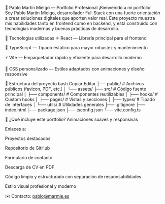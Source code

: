 🧠 Pablo Martín Mielgo — Portfolio Profesional
¡Bienvenido a mi portfolio! Soy Pablo Martín Mielgo, desarrollador Full Stack con una fuerte orientación a crear soluciones digitales que aporten valor real. Este proyecto muestra mis habilidades tanto en frontend como en backend, y está construido con tecnologías modernas y buenas prácticas de desarrollo.

🚀 Tecnologías utilizadas
⚛️ React — Librería principal para el frontend

💙 TypeScript — Tipado estático para mayor robustez y mantenimiento

⚡ Vite — Empaquetador rápido y eficiente para desarrollo moderno

🎨 CSS personalizado — Estilos adaptados con animaciones y diseño responsive


📁 Estructura del proyecto
bash
Copiar
Editar
├── public/                # Archivos públicos (favicon, PDF, etc.)
│   └── assets/
├── src/                   # Código fuente principal
│   ├── components/        # Componentes reutilizables
│   ├── hooks/             # Custom hooks
│   ├── pages/             # Vistas y secciones
│   ├── types/             # Tipado de interfaces
│   └── utils/             # Utilidades generales
├── .gitignore
├── index.html
├── package.json
├── tsconfig.json
└── vite.config.ts


📄 ¿Qué incluye este portfolio?
Animaciones suaves y responsivas

Enlaces a:

Proyectos destacados

Repositorio de GitHub

Formulario de contacto

Descarga de CV en PDF

Código limpio y estructurado con separación de responsabilidades

Estilo visual profesional y moderno




✉️ Contacto: pablo@marmie.es

